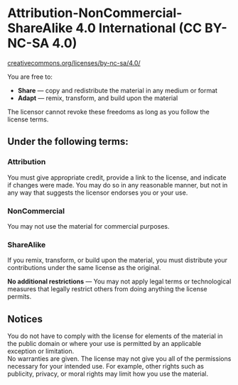 # Attribution-NonCommercial-ShareAlike 4.0 International (CC BY-NC-SA 4.0)

[creativecommons.org/licenses/by-nc-sa/4.0/](https://creativecommons.org/licenses/by-nc-sa/4.0/)

You are free to:  

- **Share** — copy and redistribute the material in any medium or format
- **Adapt** — remix, transform, and build upon the material

The licensor cannot revoke these freedoms as long as you follow the license terms.  

## Under the following terms:

### Attribution
You must give appropriate credit, provide a link to the license, and indicate if changes were made. You may do so in any reasonable manner, but not in any way that suggests the licensor endorses you or your use.  

### NonCommercial
You may not use the material for commercial purposes.  

### ShareAlike
If you remix, transform, or build upon the material, you must distribute your contributions under the same license as the original.  

**No additional restrictions** — You may not apply legal terms or technological measures that legally restrict others from doing anything the license permits.  

## Notices
You do not have to comply with the license for elements of the material in the public domain or where your use is permitted by an applicable exception or limitation.  
No warranties are given. The license may not give you all of the permissions necessary for your intended use. For example, other rights such as publicity, privacy, or moral rights may limit how you use the material.  
